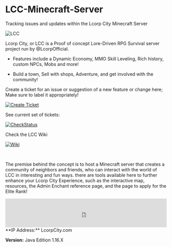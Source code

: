 # LCC-Minecraft-Server
Tracking issues and updates within the Lcorp City Minecraft Server

![LCC](https://static.wixstatic.com/media/5e2ff2_657ff056d00c4425ae4098147e1ad566~mv2.png/v1/fill/w_579,h_176,al_c,q_85,usm_0.66_1.00_0.01/LCC2019banner%20shadowed.webp)

Lcorp City, or LCC is a Proof of concept Lore-Driven RPG Survival server project run by @LcorpOfficial.


  - Features include a Dynamic Economy, MMO Skill Leveling, Rich history, custom NPCs, Mobs and more!


  - Build a town, Sell with shops, Adventure, and get involved with the community!




Create a ticket for an issue or suggestion of a new feature or change here; Make sure to label it appropriately!

[![Create Ticket](https://media.lcorpcity.com/img/web/button_create-a-ticket.png)](https://github.com/LcorpOfficial/LCC-Minecraft-Server/issues/new)   

See current set of tickets:

[![CheckStatus](https://media.lcorpcity.com/img/web/button_check-status.png)](https://github.com/LcorpOfficial/LCC-Minecraft-Server/issues)  

Check the LCC Wiki

[![Wiki](https://media.lcorpcity.com/img/web/button_wiki.png)](https://github.com/LcorpOfficial/LCC-Minecraft-Server/wiki)  

​

The premise behind the concept is to host a Minecraft server that creates a community of neighbors and friends, who can interact with the world of LCC in interesting and fun ways. there are tools available here to further enhance your Lcorp City Experience, such as the interactive map, resources, the Admin Enchant reference page, and the page to apply for the Elite Rank!

<iframe style="width:728px;height:90px;max-width:100%;border:none;display:block;margin:auto" src="https://namemc.com/server/lcorpcity.com/embed" width="728" height="90"></iframe>
​
**IP Address:** LcorpCity.com

**Version:** Java Edition 1.16.X
